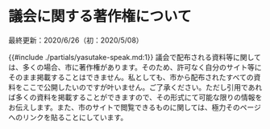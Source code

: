 # 議会に関する著作権について
最終更新：2020/6/26（初：2020/5/08）

{{#include ./partials/yasutake-speak.md:1}} 議会で配布される資料等に関しては、多くの場合、市に著作権があります。そのため、許可なく自分のサイト等にそのまま掲載することはできません。私としても、市から配布されたすべての資料をここで公開したいのですが叶いません。ご了承ください。ただし引用であれば多くの資料を掲載することができますので、その形式にて可能な限りの情報をお伝えします。また、市のサイトで閲覧できるものに関しては、極力そのページへのリンクを貼ることにしています。